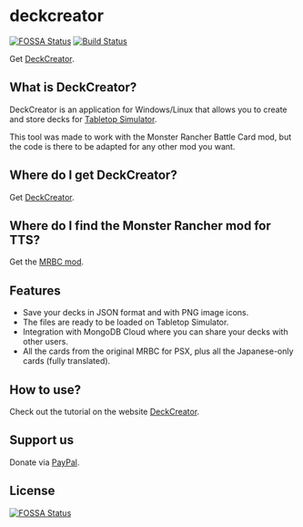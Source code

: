# deckcreator
[![FOSSA Status](https://app.fossa.com/api/projects/git%2Bgithub.com%2Ffpiccoli%2FDeckCreator.svg?type=shield)](https://app.fossa.com/projects/git%2Bgithub.com%2Ffpiccoli%2FDeckCreator?ref=badge_shield) [![Build Status](https://app.travis-ci.com/fpiccoli/DeckCreator.svg?branch=master)](https://app.travis-ci.com/fpiccoli/DeckCreator)

Get [DeckCreator](https://www.getdeckcreator.com/).


## What is DeckCreator?

DeckCreator is an application for Windows/Linux that allows you to create and store decks for [Tabletop Simulator](https://store.steampowered.com/app/286160/Tabletop_Simulator/?snr=1_7_15__13).

This tool was made to work with the Monster Rancher Battle Card mod, but the code is there to be adapted for any other mod you want.


## Where do I get DeckCreator?

Get [DeckCreator](https://www.getdeckcreator.com/#home).

## Where do I find the Monster Rancher mod for TTS?

Get the [MRBC mod](https://steamcommunity.com/sharedfiles/filedetails/?id=1934382008).

## Features

- Save your decks in JSON format and with PNG image icons.
- The files are ready to be loaded on Tabletop Simulator.
- Integration with MongoDB Cloud where you can share your decks with other users.
- All the cards from the original MRBC for PSX, plus all the Japanese-only cards (fully translated).

## How to use?

Check out the tutorial on the website [DeckCreator](https://www.getdeckcreator.com/#timeline).

## Support us

Donate via [PayPal](https://www.getdeckcreator.com/#donate).


## License
[![FOSSA Status](https://app.fossa.com/api/projects/git%2Bgithub.com%2Ffpiccoli%2FDeckCreator.svg?type=large)](https://app.fossa.com/projects/git%2Bgithub.com%2Ffpiccoli%2FDeckCreator?ref=badge_large)
